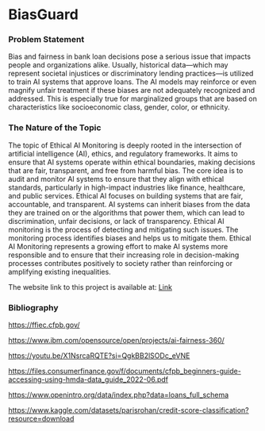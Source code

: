 # BiasGuard

### Problem Statement 

Bias and fairness in bank loan decisions pose a serious issue that impacts people and organizations alike. Usually, historical data—which may represent societal injustices or discriminatory lending practices—is utilized to train AI systems that approve loans. The AI models may reinforce or even magnify unfair treatment if these biases are not adequately recognized and addressed. This is especially true for marginalized groups that are based on characteristics like socioeconomic class, gender, color, or ethnicity.


### The Nature of the Topic

The topic of Ethical AI Monitoring is deeply rooted in the intersection of artificial intelligence (AI), ethics, and regulatory frameworks. It aims to ensure that AI systems operate within ethical boundaries, making decisions that are fair, transparent, and free from harmful bias. The core idea is to audit and monitor AI systems to ensure that they align with ethical standards, particularly in high-impact industries like finance, healthcare, and public services. Ethical AI focuses on building systems that are fair, accountable, and transparent. AI systems can inherit biases from the data they are trained on or the algorithms that power them, which can lead to discrimination, unfair decisions, or lack of transparency. Ethical AI monitoring is the process of detecting and mitigating such issues. The monitoring process identifies biases and helps us to mitigate them. Ethical AI Monitoring represents a growing effort to make AI systems more responsible and to ensure that their increasing role in decision-making processes contributes positively to society rather than reinforcing or amplifying existing inequalities.


The website link to this project is available at: [Link](https://bankloanbias.wordpress.com/)


### Bibliography

https://ffiec.cfpb.gov/

https://www.ibm.com/opensource/open/projects/ai-fairness-360/

https://youtu.be/X1NsrcaRQTE?si=QgkBB2lSODc_eVNE

https://files.consumerfinance.gov/f/documents/cfpb_beginners-guide-accessing-using-hmda-data_guide_2022-06.pdf

https://www.openintro.org/data/index.php?data=loans_full_schema

https://www.kaggle.com/datasets/parisrohan/credit-score-classification?resource=download

